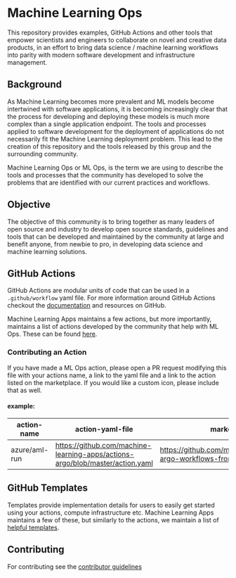 # Machine Learning Ops

This repository provides examples, GitHub Actions and other tools that empower scientists and engineers to collaborate on novel and creative data products, in an effort to bring data science / machine learning workflows into parity with modern software development and infrastructure management.

## Background

As Machine Learning becomes more prevalent and ML models become intertwined with software applications, it is becoming increasingly clear that the process for developing and deploying these models is much more complex than a single application endpoint. The tools and processes applied to software development for the deployment of applications do not necessarily fit the Machine Learning deployment problem. This lead to the creation of this repository and the tools released by this group and the surrounding community.

Machine Learning Ops or ML Ops, is the term we are using to describe the tools and processes that the community has developed to solve the problems that are identified with our current practices and workflows.

## Objective

The objective of this community is to bring together as many leaders of open source and industry to develop open source standards, guidelines and tools that can be developed and maintained by the community at large and benefit anyone, from newbie to pro, in developing data science and machine learning solutions. 

## GitHub Actions

GitHub Actions are modular units of code that can be used in a `.github/workflow` yaml file. For more information around GitHub Actions checkout the [documentation](https://help.github.com/en/actions) and resources on GitHub.  

Machine Learning Apps maintains a few actions, but more importantly, maintains a list of actions developed by the community that help with ML Ops. These can be found [here](https://github.com/machine-learning-apps/MLOps/blob/master/src/actions.csv).

### Contributing an Action

If you have made a ML Ops action, please open a PR request modifying this file with your actions name, a link to the yaml file and a link to the action listed on the marketplace. If you would like a custom icon, please include that as well.

#### example:

| action-name | action-yaml-file | marketplace-link | icon |
| ----------- | ----------- | ----------- | ----------- |
| azure/aml-run | https://github.com/machine-learning-apps/actions-argo/blob/master/action.yaml | https://github.com/marketplace/actions/submit-argo-workflows-from-github | |

## GitHub Templates

Templates provide implementation details for users to easily get started using your actions, compute infrastructure etc. Machine Learning Apps maintains a few of these, but similarly to the actions, we maintain a list of [helpful templates](https://github.com/machine-learning-apps/MLOps/blob/master/src/templates.csv).


## Contributing

For contributing see the [contributor guidelines](https://github.com/machine-learning-apps/MLOps/blob/master/contributing.md)
 
